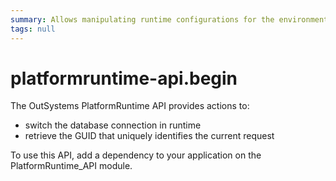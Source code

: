 ```yaml
---
summary: Allows manipulating runtime configurations for the environment.
tags: null
---
```


# platformruntime-api.begin

The OutSystems PlatformRuntime API provides actions to:

* switch the database connection in runtime
* retrieve the GUID that uniquely identifies the current request

To use this API, add a dependency to your application on the PlatformRuntime\_API module.

